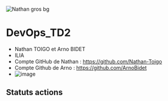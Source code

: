 ![Nathan gros bg](https://github.com/Nathan-Toigo/DevOps_TD2/actions/workflows/moon.yaml/badge.svg)
# DevOps_TD2

- Nathan TOIGO et Arno BIDET
- ILIA
- Compte GitHub de Nathan : https://github.com/Nathan-Toigo
- Compte Github de Arno : https://github.com/ArnoBidet
- ![image](https://github.com/user-attachments/assets/5ac48214-ae67-402c-9545-e5bde6fe09a7)

## Statuts actions
